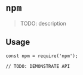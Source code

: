 # `npm`

> TODO: description

## Usage

```
const npm = require('npm');

// TODO: DEMONSTRATE API
```
